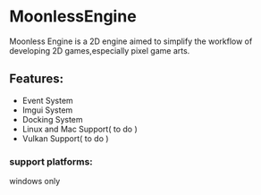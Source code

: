 # MoonlessEngine

Moonless Engine is a 2D engine aimed to simplify the workflow of developing 2D games,especially pixel game arts.

## Features:
- Event System
- Imgui System
- Docking System
- Linux and Mac Support( to do )
- Vulkan Support( to do )

### support platforms:
windows only